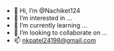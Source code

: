 - 👋 Hi, I’m @Nachiket124
- 👀 I’m interested in ...
- 🌱 I’m currently learning ...
- 💞️ I’m looking to collaborate on ...
- 📫 nkpatel24198@gmail.com

<!---
Nachiket124/Nachiket124 is a ✨ special ✨ repository because its `README.md` (this file) appears on your GitHub profile.
You can click the Preview link to take a look at your changes.
--->

